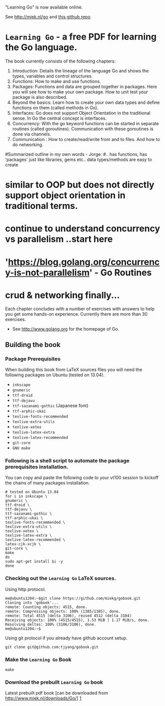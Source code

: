 "Learning Go" is now available online.

See <http://miek.nl/go> and [this github repo](https://github.com/miekg/learninggo).


# `Learning Go` - a free PDF for learning the Go language.

The book currently consists of the following chapters:

1. Introduction: Details the lineage of the language Go and shows the types, variables and control structures.
3. Functions: How to make and use functions.
4. Packages: Functions and data are grouped together in packages. Here you will see how to make your own package. How to unit test your package is also described.
5. Beyond the basics:  Learn how to create your own data types and define functions on them (called methods in Go).
6. Interfaces: Go does not support Object Orientation in the traditional sense. In Go the central concept is interfaces.
7. Concurrency: With the go keyword functions can be started in separate routines (called goroutines). Communication with these goroutines is done via channels.
8. Communication : How to create/read/write from and to files. And how to do networking.


#Summarized outline in my own words - Jorge:
#.. has functions, has 'packages' just like libraries, gems etc.. data types/methods are easy to create
# similar to OOP but does not directly support object orientation in traditional terms.
# continue to understand concurrency vs parallelism ..start here
# 'https://blog.golang.org/concurrency-is-not-parallelism' - Go Routines
# crud & networking finally...


Each chapter concludes with a number of exercises with answers to help you get some hands-on experience. Currently there are more than 30 exercises.

* See http://www.golang.org for the homepage of Go.


## Building the book

### Package Prerequisites

When building this book from LaTeX sources files you will need the following packages on Ubuntu (tested on 13.04).

* `inkscape`
* `gnumeric`
* `ttf-droid`
* `ttf-dejavu`
* `ttf-sazanami-gothic`  (Japanese font)
* `ttf-arphic-ukai`
* `texlive-fonts-recommended`
* `texlive-extra-utils`
* `texlive-xetex`
* `texlive-latex-extra`
* `texlive-latex-recommended`
* `git-core`
* `GNU make`



### Following is a shell script to automate the package prerequisites installation.

You can copy and paste the following code to your vt100 session to kickoff the chains of many packages installation.
```
# tested on Ubuntu 13.04
for i in inkscape \
gnumeric \
ttf-droid \
ttf-dejavu \
ttf-sazanami-gothic \
ttf-arphic-ukai \
texlive-fonts-recommended \
texlive-extra-utils \
texlive-xetex \
texlive-latex-extra \
texlive-latex-recommended \
latex-cjk-xcjk \
git-core \
make
do
sudo apt-get install $i -y
done
```

### Checking out the `Learning Go`  LaTeX sources.

Using http protocol.

```
me@ubuntu1204:~$git clone https://github.com/miekg/gobook.git
Cloning into 'gobook'...
remote: Counting objects: 4515, done.
remote: Compressing objects: 100% (1385/1385), done.
remote: Total 4515 (delta 3106), reused 4512 (delta 3104)
Receiving objects: 100% (4515/4515), 1.53 MiB | 1.17 MiB/s, done.
Resolving deltas: 100% (3106/3106), done.
me@ubuntu1204:~$
```

Using git protocol if you already have github account setup.

```
git clone git@github.com:tjyang/gobook.git
```


### Make the `Learning Go` Book

```
make
```

### Download the prebuilt `Learning Go` book

Latest prebuilt pdf book [can be downloaded from http://www.miek.nl/downloads/Go/] [1]


[1]: http://miek.nl/files/go/Learning-Go-latest.pdf  "Download the prebuilt Learning Go book in PDF format"

